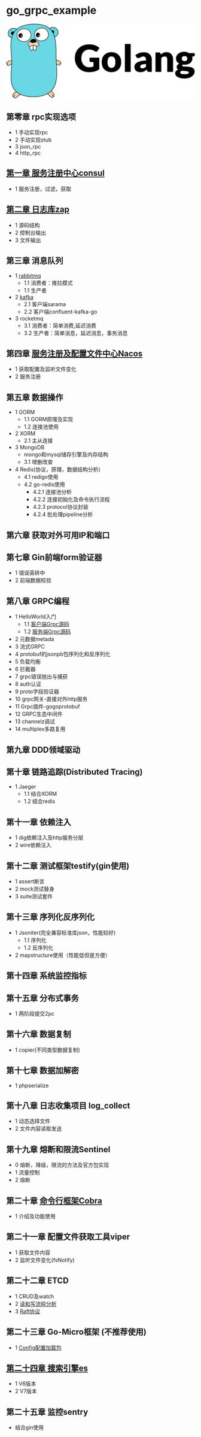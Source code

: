 # go_grpc_example
![grpc](./img/golang.jpeg)
## 第零章 rpc实现选项
- 1 手动实现rpc
- 2 手动实现stub
- 3 json_rpc
- 4 http_rpc
## [第一章 服务注册中心consul](01_consul/consul.md)
- 1 服务注册，过滤，获取
## [第二章 日志库zap](02_zap/zap.md)
- 1 源码结构
- 2 控制台输出
- 3 文件输出
## 第三章 消息队列
- 1 [rabbitmq](03_amqp/01_rabbitmq/introduction.md)
  - 1.1 消费者：推拉模式
  - 1.1 生产者
- 2 [kafka](03_amqp/02_kafka/introduction.md)
  - 2.1 客户端sarama
  - 2.2 客户端confluent-kafka-go
- 3 rocketmq
  - 3.1 消费者：简单消费,延迟消费
  - 3.2 生产者：简单消息，延迟消息，事务消息
## 第四章 [服务注册及配置文件中心Nacos](04_nacos/nacos.md)
- 1 获取配置及监听文件变化
- 2 服务注册
## 第五章 数据操作
- 1 GORM
  - 1.1 GORM原理及实现 
  - 1.2 连接池使用
- 2 XORM
  - 2.1 主从连接
- 3 MongoDB
  - mongo和mysql储存引擎及内存结构
  - 3.1 增删改查
- 4 Redis(协议，原理，数据结构分析)
  - 4.1 redigo使用
  - 4.2 go-redis使用
    - 4.2.1 连接池分析
    - 4.2.2 连接初始化及命令执行流程
    - 4.2.3 protocol协议封装
    - 4.2.4 批处理pipeline分析
## 第六章 获取对外可用IP和端口
## 第七章 Gin前端form验证器
- 1 错误英转中
- 2 前端数据校验
## 第八章 GRPC编程 
- 1  HelloWorld入门
  - 1.1 [客户端Grpc源码](08_grpc/01_grpc_helloworld/client/client.md)
  - 1.2 [服务端Grpc源码](08_grpc/01_grpc_helloworld/server/server.md)
- 2  元数据metada
- 3  流式GRPC
- 4  protobuf的jsonpb包序列化和反序列化
- 5  负载均衡 
- 6  拦截器 
- 7  grpc错误抛出与捕获 
- 8  auth认证 
- 9  proto字段验证器 
- 10 grpc网关-直接对外http服务 
- 11 Grpc插件-gogoprotobuf
- 12 GRPC生态中间件
- 13 channelz调试
- 14 multiplex多路复用
## 第九章 DDD领域驱动
## 第十章 链路追踪(Distributed Tracing)
- 1 Jaeger
  - 1.1 结合XORM
  - 1.2 结合redis
## 第十一章 依赖注入
- 1 dig依赖注入及http服务分层 
- 2 wire依赖注入
## 第十二章 测试框架testify(gin使用)
- 1 assert断言
- 2 mock测试替身
- 3 suite测试套件
## 第十三章 序列化反序列化
- 1 Jsoniter(完全兼容标准库json，性能较好)
  - 1.1 序列化
  - 1.2 反序列化
- 2 mapstructure使用（性能低但是方便）
## 第十四章 系统监控指标
## 第十五章 分布式事务
- 1 两阶段提交2pc
## 第十六章 数据复制
- 1 copier(不同类型数据复制)
## 第十七章 数据加解密
- 1 phpserialize
## 第十八章 日志收集项目 log_collect
- 1 动态选择文件
- 2 文件内容读取发送
## 第十九章 熔断和限流Sentinel
- 0 熔断，降级，限流的方法及官方包实现
- 1 流量控制
- 2 熔断
## 第二十章 [命令行框架Cobra](20_cobra/introdoction.md)
- 1 介绍及功能使用
## 第二十一章 配置文件获取工具viper
- 1 获取文件内容
- 2 监听文件变化(fsNotify)
## 第二十二章 ETCD
- 1 CRUD及watch
- 2 [读和写流程分析](22_etcd/etcd_read_n_write.md)
- 3 [Raft协议](22_etcd/raft.md)
## 第二十三章 Go-Micro框架 (不推荐使用)
- 1 [Config配置加载包](23_micro/01ConfigTest/config.md)

## [ 第二十四章 搜索引擎es](24_elasticSearch/es.md)

- 1 V6版本 
- 2 V7版本 

## 第二十五章 监控sentry
- 结合gin使用



